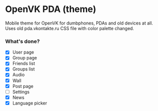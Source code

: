 # OpenVK PDA (theme)
Mobile theme for OpenVK for dumbphones, PDAs and old devices at all. Uses old pda.vkontakte.ru CSS file with color palette changed.

### What's done?

- [x] User page
- [x] Group page
- [x] Friends list
- [x] Groups list
- [x] Audio
- [x] Wall
- [x] Post page
- [ ] Settings
- [x] News
- [x] Language picker